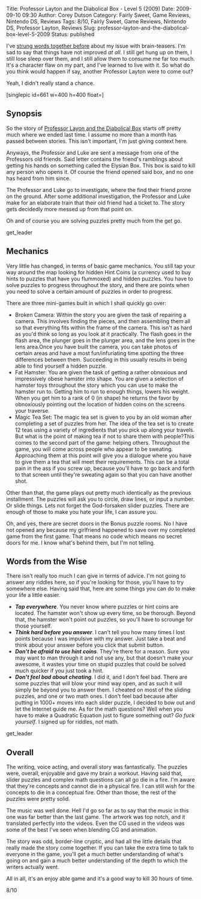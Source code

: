 Title: Professor Layton and the Diabolical Box - Level 5 (2009)
Date: 2009-09-10 09:30
Author: Corey Dutson
Category: Fairly Sweet, Game Reviews, Nintendo DS, Reviews
Tags: 8/10, Fairly Sweet, Game Reviews, Nintendo DS, Professor Layton, Reviews
Slug: professor-layton-and-the-diabolical-box-level-5-2009
Status: published

I've [strung words together
before](/2008/04/21/professor-layton-and-the-curious-village-level-5-2008/ "Corey Dutson: Professor Layton and the Curious Village")
about my issue with brain-teasers. I'm sad to say that things have not
improved *at all*. I still get hung up on them, I still lose sleep over
them, and I still allow them to consume me far too much. It's a
character flaw on my part, and I've learned to live with it. So what do
you think would happen if say, another Professor Layton were to come
out?

Yeah, I didn't really stand a chance.

\[singlepic id=661 w=400 h=400 float=\]

Synopsis
--------

So the story of [Professor Layon and the Diabolical
Box](http://www.amazon.co.uk/gp/product/B002AU0HZQ?ie=UTF8&tag=walofscr-21&linkCode=as2&camp=1634&creative=19450&creativeASIN=B002AU0HZQ "Amazon.co.uk - Professor Layton and the Diabolical Box")
starts off pretty much where we ended last time. I assume no more than a
month has passed between stories. This isn't important, I'm just giving
context here.

Anyways, the Professor and Luke are sent a message from one of the
Professors old friends. Said letter contains the friend's ramblings
about getting his hands on something called the Elysian Box. This box is
said to kill any person who opens it. Of course the friend opened said
box, and no one has heard from him since.

The Professor and Luke go to investigate, where the find their friend
prone on the ground. After some additional investigation, the Professor
and Luke make for an elaborate train that their old friend had a ticket
to. The story gets decidedly more messed up from that point on.

Oh and of course you are solving puzzles pretty much from the get go.

get\_leader

Mechanics
---------

Very little has changed, in terms of basic game mechanics. You still tap
your way around the map looking for hidden Hint Coins (a currency used
to buy hints to puzzles that have you flummoxed) and hidden puzzles. You
have to solve puzzles to progress throughout the story, and there are
points when you need to solve a certain amount of puzzles in order to
progress.

There are three mini-games built in which I shall quickly go over:

-   Broken Camera: Within the story you are given the task of repairing
    a camera. This involves finding the pieces, and then assembling them
    all so that everything fits within the frame of the camera. This
    isn't as hard as you'd think so long as you look at it practically.
    The flash goes in the flash area, the plunger goes in the plunger
    area, and the lens goes in the lens area.Once you have built the
    camera, you can take photos of certain areas and have a most
    fun/infuriating time spotting the three differences between them.
    Succeeding in this usually results in being able to find yourself a
    hidden puzzle.
-   Fat Hamster: You are given the task of getting a rather obnoxious
    and impressively obese hamster into shape. You are given a selection
    of hamster toys throughout the story which you can use to make the
    hamster run to. Getting him to run to enough things, lowers
    his weight. When you get him to a rank of 0 (in shape) he returns
    the favor by obnoxiously pointing out the location of hidden coins
    on the screens your traverse.
-   Magic Tea Set: The magic tea set is given to you by an old woman
    after completing a set of puzzles from her. The idea of the tea set
    is to create 12 teas using a variety of ingredients that you pick up
    along your travels. But what is the point of making tea if not to
    share them with people?This comes to the second part of the game:
    helping others. Throughout the game, you will come across people who
    appear to be sweating. Approaching them at this point will give you
    a dialogue where you have to give them a tea that will meet
    their requirements. This can be a total pain in the ass if you screw
    up, because you'll have to go back and forth to that screen until
    they're sweating again so that you can have another shot.

Other than that, the game plays out pretty much identically as the
previous installment. The puzzles will ask you to circle, draw lines, or
input a number. Or slide things. Lets not forget the God-forsaken slider
puzzles. There are enough of those to make you hate your life, I can
assure you.

Oh, and yes, there are secret doors in the Bonus puzzle rooms. No I have
not opened any because my girlfriend happened to save over my completed
game from the first game. That means no code which means no secret doors
for me. I know what's behind them, but I'm not telling.

Words from the Wise
-------------------

There isn't really too much I can give in terms of advice. I'm not going
to answer any riddles here, so if you're looking for those, you'll have
to try somewhere else. Having said that, here are some things you can do
to make your life a little easier.

-   ***Tap everywhere***. You never know where puzzles or hint coins
    are located. The hamster won't show up every time, so be thorough.
    Beyond that, the hamster won't point out puzzles, so you'll have to
    scrounge for those yourself.
-   ***Think hard before you answer***. I can't tell you how many times
    I lost points because I was impulsive with my answer. Just take a
    beat and think about your answer before you click that
    submit button.
-   ***Don't be afraid to use hint coins***. They're there for a reason.
    Sure you may want to man through it and not use any, but that
    doesn't make your awesome, it wastes your time on stupid puzzles
    that could be solved much quicker if you just took a hint.
-   ***Don't feel bad about cheating***. I did it, and I don't feel bad.
    There are some puzzles that will blow your mind way open, and as
    such it will simply be beyond you to answer them. I cheated on most
    of the sliding puzzles, and one or two math ones. I don't feel bad
    because after putting in 1000+ moves into each slider puzzle, I
    decided to bow out and let the Internet guide me. As for the math
    questions? Well when you have to make a Quadratic Equation just to
    figure something out? *Go fuck yourself*. I signed up for riddles,
    not math.

get\_leader

Overall
-------

The writing, voice acting, and overall story was fantastically. The
puzzles were, overall, enjoyable and gave my brain a workout. Having
said that, slider puzzles and complex math questions can all go die in a
fire. I'm aware that they're concepts and cannot die in a physical fire.
I can still wish for the concepts to die in a conceptual fire. Other
than those, the rest of the puzzles were pretty solid.

The music was well done. Hell I'd go so far as to say that the music in
this one was far better than the last game. The artwork was top notch,
and it translated perfectly into the videos. Even the CG used in the
videos was some of the best I've seen when blending CG and animation.

The story was odd, border-line cryptic, and had all the little details
that really made the story come together. If you can take the extra time
to talk to everyone in the game, you'll get a much better understanding
of what's going on and gain a much better understanding of the depth to
which the writers actually went.

All in all, it's an enjoy able game and it's a good way to kill 30 hours
of time.

8/10
